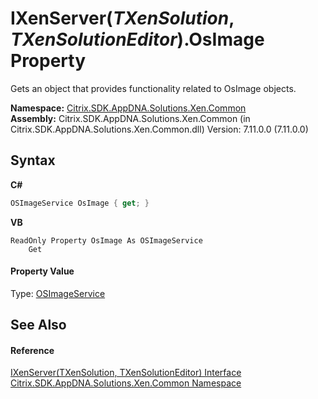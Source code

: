 # IXenServer(*TXenSolution*, *TXenSolutionEditor*).OsImage Property 
 

Gets an object that provides functionality related to OsImage objects.

**Namespace:**&nbsp;[Citrix.SDK.AppDNA.Solutions.Xen.Common](013dc694-c357-448d-ed5a-b5c48a7f6852.md)<br />**Assembly:**&nbsp;Citrix.SDK.AppDNA.Solutions.Xen.Common (in Citrix.SDK.AppDNA.Solutions.Xen.Common.dll) Version: 7.11.0.0 (7.11.0.0)

## Syntax

**C#**
```csharp
OSImageService OsImage { get; }
```

**VB**
```vbnet
ReadOnly Property OsImage As OSImageService
	Get
```


#### Property Value
Type: <a href="4cf2f389-a67d-ba5a-7f17-b1b28d2a5430">OSImageService</a>

## See Also


#### Reference
<a href="4a061467-e7db-0040-a682-4ee7590762e1">IXenServer(TXenSolution, TXenSolutionEditor) Interface</a><br /><a href="013dc694-c357-448d-ed5a-b5c48a7f6852">Citrix.SDK.AppDNA.Solutions.Xen.Common Namespace</a><br />